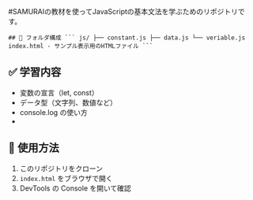 #SAMURAIの教材を使ってJavaScriptの基本文法を学ぶためのリポジトリです。
<pre><code>## 📁 フォルダ構成 ``` js/ ├── constant.js ├── data.js └── veriable.js index.html - サンプル表示用のHTMLファイル ``` </code></pre>

## ✅ 学習内容
- 変数の宣言（let, const）
- データ型（文字列、数値など）
- console.log の使い方
- 
## 🔧 使用方法
1. このリポジトリをクローン
2. `index.html` をブラウザで開く
3. DevTools の Console を開いて確認

